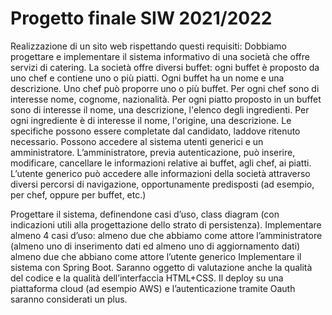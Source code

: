 # Progetto finale SIW 2021/2022
Realizzazione di un sito web rispettando questi requisiti:
Dobbiamo progettare e implementare il sistema informativo di una società che offre servizi di catering. 
La società offre diversi buffet: ogni buffet è proposto da uno chef e contiene uno o più piatti. 
Ogni buffet ha un nome e una descrizione. Uno chef può proporre uno o più buffet. 
Per ogni chef sono di interesse nome, cognome, nazionalità. 
Per ogni piatto proposto in un buffet sono di interesse il nome, una descrizione, l'elenco degli ingredienti. 
Per ogni ingrediente è di interesse il nome, l'origine, una descrizione. 
Le specifiche possono essere completate dal candidato, laddove ritenuto necessario. 
Possono accedere al sistema utenti generici e un amministratore.
L’amministratore, previa autenticazione, può inserire, modificare, cancellare le informazioni relative ai buffet, agli chef, ai piatti.
L’utente generico può accedere alle informazioni della società attraverso diversi percorsi di navigazione, opportunamente predisposti (ad esempio, per chef, oppure per buffet, etc.)

Progettare il sistema, definendone casi d’uso, class diagram (con indicazioni utili alla progettazione dello strato di persistenza). 
Implementare almeno 4 casi d’uso: 
almeno due che abbiamo come attore l’amministratore (almeno uno di inserimento dati ed almeno uno di aggiornamento dati)
almeno due che abbiano come attore l’utente generico 
Implementare il sistema con Spring Boot. Saranno oggetto di valutazione anche la qualità del codice e la qualità dell’interfaccia HTML+CSS.
Il deploy su una piattaforma cloud (ad esempio AWS) e l’autenticazione tramite Oauth saranno considerati un plus. 


